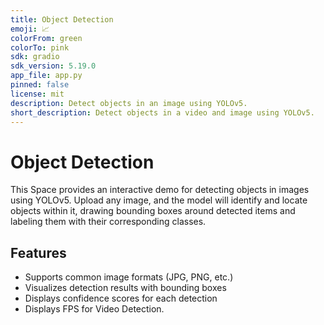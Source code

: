 ```yaml
---
title: Object Detection
emoji: 📈
colorFrom: green
colorTo: pink
sdk: gradio
sdk_version: 5.19.0
app_file: app.py
pinned: false
license: mit
description: Detect objects in an image using YOLOv5.
short_description: Detect objects in a video and image using YOLOv5.
---
```


# Object Detection

This Space provides an interactive demo for detecting objects in images using YOLOv5. Upload any image, and the model will identify and locate objects within it, drawing bounding boxes around detected items and labeling them with their corresponding classes.

## Features
- Supports common image formats (JPG, PNG, etc.)
- Visualizes detection results with bounding boxes
- Displays confidence scores for each detection
- Displays FPS for Video Detection.